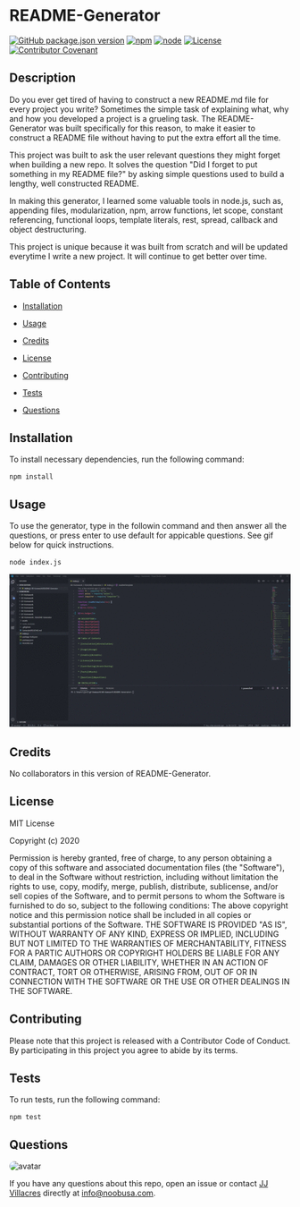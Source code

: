 # README-Generator

[![GitHub package.json version](https://img.shields.io/github/package-json/v/noobatl/README-Generator?style=flat)](https://github.com/noobatl/README-Generator) [![npm](https://img.shields.io/npm/v/npm?style=flat)](https://www.npmjs.com/) [![node](https://img.shields.io/node/v/inquirer?style=flat)](https://nodejs.org/en/) [![License](https://img.shields.io/static/v1?label=License&message=MIT&color=brightgreen)](https://www.mit.edu/~amini/LICENSE.md) [![Contributor Covenant](https://img.shields.io/badge/Contributor%20Covenant-v2.0%20adopted-ff69b4.svg)](code_of_conduct.md)

## Description

Do you ever get tired of having to construct a new README.md file for every project you write? Sometimes the simple task of explaining what, why and how you developed a project is a grueling task. The README-Generator was built specifically for this reason, to make it easier to construct a README file without having to put the extra effort all the time. 

This project was built to ask the user relevant questions they might forget when building a new repo. It solves the question "Did I forget to put something in my README file?" by asking simple questions used to build a lengthy, well constructed README. 

In making this generator, I learned some valuable tools in node.js, such as, appending files, modularization, npm, arrow functions, let scope, constant referencing, functional loops, template literals, rest, spread, callback and object destructuring. 

This project is unique because it was built from scratch and will be updated everytime I write a new project. It will continue to get better over time. 

## Table of Contents

* [Installation](#installation)

* [Usage](#usage)

* [Credits](#credits)

* [License](#License)

* [Contributing](#contributing)

* [Tests](#tests)

* [Questions](#questions)

## Installation

To install necessary dependencies, run the following command: 

```
npm install

```

## Usage 

To use the generator, type in the followin command and then answer all the questions, or press enter to use default for appicable questions. See gif below for quick instructions.

```
node index.js

```
<img src="./assets/ezREADME.gif" alt="README Generator GIF"/>

## Credits

No collaborators in this version of README-Generator. 

## License

MIT License

Copyright (c) 2020

Permission is hereby granted, free of charge, to any person obtaining a copy of this software and associated documentation files (the "Software"), to deal in the Software without restriction, including without limitation the rights to use, copy, modify, merge, publish, distribute, sublicense, and/or sell copies of the Software, and to permit persons to whom the Software is furnished to do so, subject to the following conditions: The above copyright notice and this permission notice shall be included in all copies or substantial portions of the Software. THE SOFTWARE IS PROVIDED "AS IS", WITHOUT WARRANTY OF ANY KIND, EXPRESS OR IMPLIED, INCLUDING BUT NOT LIMITED TO THE WARRANTIES OF MERCHANTABILITY, FITNESS FOR A PARTIC AUTHORS OR COPYRIGHT HOLDERS BE LIABLE FOR ANY CLAIM, DAMAGES OR OTHER LIABILITY, WHETHER IN AN ACTION OF CONTRACT, TORT OR OTHERWISE, ARISING FROM, OUT OF OR IN CONNECTION WITH THE SOFTWARE OR THE USE OR OTHER DEALINGS IN THE SOFTWARE.

## Contributing

Please note that this project is released with a Contributor Code of Conduct. By participating in this project you agree to abide by its terms.

## Tests

To run tests, run the following command: 

```
npm test
```

## Questions

<img src="https://avatars0.githubusercontent.com/u/60041697?v=4" alt="avatar" style="border-radius:16px" width="50" />

If you have any questions about this repo, open an issue or contact [JJ Villacres](https://api.github.com/users/noobatl) directly at info@noobusa.com.


